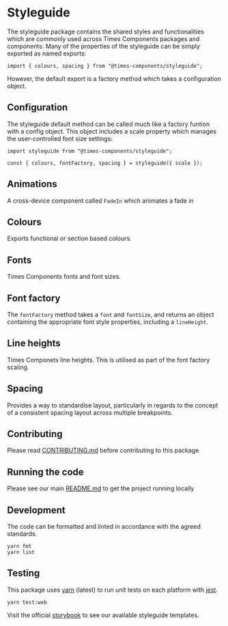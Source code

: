 # Styleguide

The styleguide package contains the shared styles and functionalities which are
commonly used across Times Components packages and components. Many of the
properties of the styleguide can be simply exported as named exports:

```
import { colours, spacing } from "@times-components/styleguide";
```

However, the default export is a factory method which takes a configuration
object.

## Configuration

The styleguide default method can be called much like a factory funtion with a
config object. This object includes a scale property which manages the
user-controlled font size settings:

```
import styleguide from "@times-components/styleguide";

const { colours, fontFactory, spacing } = styleguide({ scale });
```

## Animations

A cross-device component called `FadeIn` which animates a fade in

## Colours

Exports functional or section based colours.

## Fonts

Times Components fonts and font sizes.

## Font factory

The `fontFactory` method takes a `font` and `fontSize`, and returns an object
containing the appropriate font style properties, including a `lineHeight`.

## Line heights

Times Componets line heights. This is utilised as part of the font factory
scaling.

## Spacing

Provides a way to standardise layout, particularly in regards to the concept of
a consistent spacing layout across multiple breakpoints.

## Contributing

Please read [CONTRIBUTING.md](./CONTRIBUTING.md) before contributing to this
package

## Running the code

Please see our main [README.md](../README.md) to get the project running locally

## Development

The code can be formatted and linted in accordance with the agreed standards.

```
yarn fmt
yarn lint
```

## Testing

This package uses [yarn](https://yarnpkg.com) (latest) to run unit tests on each
platform with [jest](https://facebook.github.io/jest/).

```
yarn test:web
```

Visit the official
[storybook](http://components.thetimes.co.uk/?knob-Size%20of%20ad%20placeholder%3A=default&selectedKind=Helpers%2FStyleguide&selectedStory=Functional%20Colours&full=0&addons=1&stories=1&panelRight=0&addonPanel=storybooks%2Fstorybook-addon-knobs)
to see our available styleguide templates.
